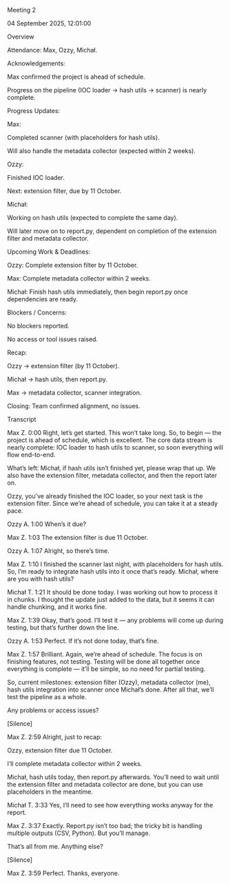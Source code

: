 Meeting 2

04 ‎September ‎2025, ‏‎12:01:00

Overview

Attendance: Max, Ozzy, Michał.

Acknowledgements:

Max confirmed the project is ahead of schedule.

Progress on the pipeline (IOC loader → hash utils → scanner) is nearly complete.

Progress Updates:

Max:

Completed scanner (with placeholders for hash utils).

Will also handle the metadata collector (expected within 2 weeks).

Ozzy:

Finished IOC loader.

Next: extension filter, due by 11 October.

Michał:

Working on hash utils (expected to complete the same day).

Will later move on to report.py, dependent on completion of the extension filter and metadata collector.

Upcoming Work & Deadlines:

Ozzy: Complete extension filter by 11 October.

Max: Complete metadata collector within 2 weeks.

Michał: Finish hash utils immediately, then begin report.py once dependencies are ready.

Blockers / Concerns:

No blockers reported.

No access or tool issues raised.

Recap:

Ozzy → extension filter (by 11 October).

Michał → hash utils, then report.py.

Max → metadata collector, scanner integration.

Closing: Team confirmed alignment, no issues.

Transcript

Max Z. 0:00
Right, let’s get started. This won’t take long. So, to begin — the project is ahead of schedule, which is excellent. The core data stream is nearly complete: IOC loader to hash utils to scanner, so soon everything will flow end-to-end.

What’s left: Michał, if hash utils isn’t finished yet, please wrap that up. We also have the extension filter, metadata collector, and then the report later on.

Ozzy, you’ve already finished the IOC loader, so your next task is the extension filter. Since we’re ahead of schedule, you can take it at a steady pace.

Ozzy A. 1:00
When’s it due?

Max Z. 1:03
The extension filter is due 11 October.

Ozzy A. 1:07
Alright, so there’s time.

Max Z. 1:10
I finished the scanner last night, with placeholders for hash utils. So, I’m ready to integrate hash utils into it once that’s ready. Michał, where are you with hash utils?

Michał T. 1:21
It should be done today. I was working out how to process it in chunks. I thought the update just added to the data, but it seems it can handle chunking, and it works fine.

Max Z. 1:39
Okay, that’s good. I’ll test it — any problems will come up during testing, but that’s further down the line.

Ozzy A. 1:53
Perfect. If it’s not done today, that’s fine.

Max Z. 1:57
Brilliant. Again, we’re ahead of schedule. The focus is on finishing features, not testing. Testing will be done all together once everything is complete — it’ll be simple, so no need for partial testing.

So, current milestones: extension filter (Ozzy), metadata collector (me), hash utils integration into scanner once Michał’s done. After all that, we’ll test the pipeline as a whole.

Any problems or access issues?

[Silence]

Max Z. 2:59
Alright, just to recap:

Ozzy, extension filter due 11 October.

I’ll complete metadata collector within 2 weeks.

Michał, hash utils today, then report.py afterwards. You’ll need to wait until the extension filter and metadata collector are done, but you can use placeholders in the meantime.

Michał T. 3:33
Yes, I’ll need to see how everything works anyway for the report.

Max Z. 3:37
Exactly. Report.py isn’t too bad; the tricky bit is handling multiple outputs (CSV, Python). But you’ll manage.

That’s all from me. Anything else?

[Silence]

Max Z. 3:59
Perfect. Thanks, everyone.
